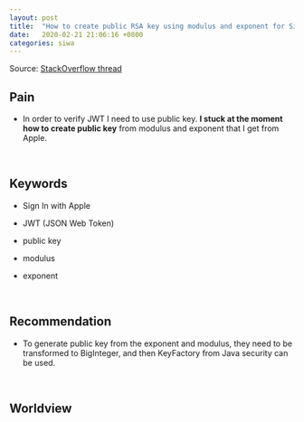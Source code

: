 ```yaml
---
layout: post
title:  "How to create public RSA key using modulus and exponent for Sign In with Apple?"
date:   2020-02-21 21:06:16 +0800
categories: siwa
---
```



Source: [StackOverflow thread](https://stackoverflow.com/questions/57329655/how-to-create-public-rsa-key-using-modulus-and-exponent-for-sign-in-with-apple)

## Pain

- In order to verify JWT I need to use public key. **I stuck at the moment how to create public key** from modulus and exponent that I get from Apple.

&nbsp;  

## Keywords

- Sign In with Apple

- JWT (JSON Web Token)

- public key

- modulus

- exponent

&nbsp;  

## Recommendation

- To generate public key from the exponent and modulus, they need to be transformed to BigInteger, and then KeyFactory from Java security can be used.

&nbsp;

## Worldview

&nbsp;
